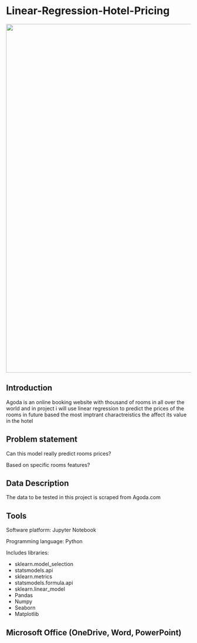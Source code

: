 # Linear-Regression-Hotel-Pricing
<img src="https://i.ytimg.com/vi/TwF4YhYhzdo/hqdefault.jpg?sqp=-oaymwEjCPYBEIoBSFryq4qpAxUIARUAAAAAGAElAADIQj0AgKJDeAE=&rs=AOn4CLDlPhbTxn0880cGT5rPG_jSYs8Dpg" width="950">


## Introduction
 Agoda is an online booking website with thousand of rooms in all over the world and in project i will use linear regression to predict the prices of the rooms in future based 
 the most imptrant charactreistics the affect its value in the hotel
 


## Problem statement
Can this model really predict rooms prices?

Based on specific rooms features?

## Data Description
The data to be tested in this project is scraped from Agoda.com

## Tools
Software platform: Jupyter Notebook

Programming language: Python

Includes libraries:

- sklearn.model_selection
- statsmodels.api
- sklearn.metrics
- statsmodels.formula.api
- sklearn.linear_model
- Pandas
- Numpy
- Seaborn
- Matplotlib

## Microsoft Office (OneDrive, Word, PowerPoint)

